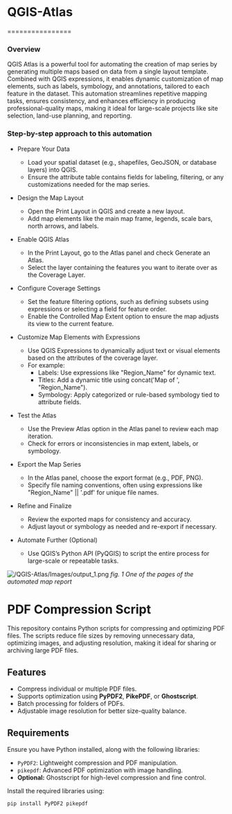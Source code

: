# QGIS-Atlas
================

### Overview

QGIS Atlas is a powerful tool for automating the creation of map series by generating multiple maps based on data from a single layout template. Combined with QGIS expressions, it enables dynamic customization of map elements, such as labels, symbology, and annotations, tailored to each feature in the dataset. This automation streamlines repetitive mapping tasks, ensures consistency, and enhances efficiency in producing professional-quality maps, making it ideal for large-scale projects like site selection, land-use planning, and reporting.

### Step-by-step approach to this automation

- Prepare Your Data
    - Load your spatial dataset (e.g., shapefiles, GeoJSON, or database layers) into QGIS.
    - Ensure the attribute table contains fields for labeling, filtering, or any customizations needed for the map series.

- Design the Map Layout
    - Open the Print Layout in QGIS and create a new layout.
    - Add map elements like the main map frame, legends, scale bars, north arrows, and labels.

- Enable QGIS Atlas
    - In the Print Layout, go to the Atlas panel and check Generate an Atlas.
    - Select the layer containing the features you want to iterate over as the Coverage Layer.

- Configure Coverage Settings
    - Set the feature filtering options, such as defining subsets using expressions or selecting a field for feature order.
    - Enable the Controlled Map Extent option to ensure the map adjusts its view to the current feature.

- Customize Map Elements with Expressions
    - Use QGIS Expressions to dynamically adjust text or visual elements based on the attributes of the coverage layer.
    - For example:
        - Labels: Use expressions like "Region_Name" for dynamic text.
        - Titles: Add a dynamic title using concat('Map of ', "Region_Name").
        - Symbology: Apply categorized or rule-based symbology tied to attribute fields.

- Test the Atlas
    - Use the Preview Atlas option in the Atlas panel to review each map iteration.
    - Check for errors or inconsistencies in map extent, labels, or symbology.

- Export the Map Series
    - In the Atlas panel, choose the export format (e.g., PDF, PNG).
    - Specify file naming conventions, often using expressions like "Region_Name" || '.pdf' for unique file names.

- Refine and Finalize
    - Review the exported maps for consistency and accuracy.
    - Adjust layout or symbology as needed and re-export if necessary.

- Automate Further (Optional)
    - Use QGIS’s Python API (PyQGIS) to script the entire process for large-scale or repeatable tasks.


![/QGIS-Atlas/Images/output_1.png](https://github.com/martinsbuchi2/QGIS-Atlas/blob/main/Assets/Images/output_1.png)
_fig. 1 One of the pages of the automated map report_

# PDF Compression Script

This repository contains Python scripts for compressing and optimizing PDF files. The scripts reduce file sizes by removing unnecessary data, optimizing images, and adjusting resolution, making it ideal for sharing or archiving large PDF files.

## Features
- Compress individual or multiple PDF files.
- Supports optimization using **PyPDF2**, **PikePDF**, or **Ghostscript**.
- Batch processing for folders of PDFs.
- Adjustable image resolution for better size-quality balance.

## Requirements
Ensure you have Python installed, along with the following libraries:
- `PyPDF2`: Lightweight compression and PDF manipulation.
- `pikepdf`: Advanced PDF optimization with image handling.
- **Optional:** Ghostscript for high-level compression and fine control.

Install the required libraries using:
```bash
pip install PyPDF2 pikepdf
